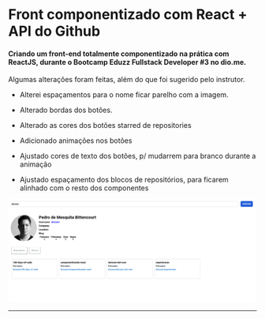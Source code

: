 # Front componentizado com React + API do Github

#### Criando um front-end totalmente componentizado na prática com ReactJS, durante o Bootcamp Eduzz Fullstack Developer #3 no dio.me.

Algumas alterações foram feitas, além do que foi sugerido pelo instrutor.

- Alterei espaçamentos para o nome ficar parelho com a imagem.

- Alterado bordas dos botões.

- Alterado as cores dos botões starred de repositories

- Adicionado animações nos botões

- Ajustado cores de texto dos botões, p/ mudarrem para branco durante a animação

- Ajustado espaçamento dos blocos de repositórios, para ficarem alinhado com o resto dos componentes

![Demonstração](https://github.com/dezzare/componentizando-react/blob/main/ss-componentizando.png?raw=true)

_____________________________________________________________________

# 
